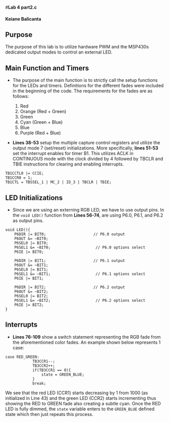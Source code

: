 #**Lab 4 part2.c**
#### Keiane Balicanta

## Purpose
The purpose of this lab is to utilize hardware PWM and the MSP430s dedicated output modes to control an external LED.

## Main Function and Timers
* The purpose of the main function is to strictly call the setup functions for the LEDs and timers. Definitions for the different fades were included in the beginning of the code. The requirements for the fades are as follows:
    1. Red
    2. Orange (Red + Green)
    3. Green
    4. Cyan (Green + Blue)
    5. Blue
    6. Purple (Red + Blue)

* **Lines 38-53** setup the multiple capture control registers and utilize the output mode 7 (set/reset) initializations. More specifically, **lines 51-53** set the interrupt enables for timer B1. This utilizes ACLK in CONTINUOUS mode with the clock divided by 4 followed by TBCLR and TBIE instructions for clearing and enabling interrupts.  
```
TB1CCTL0 |= CCIE;
TB1CCR0 = 1;
TB1CTL = TBSSEL_1 | MC_2 | ID_3 | TBCLR | TBIE;
```

## LED Initializations
* Since we are using an externing RGB LED, we have to use output pins. In the `void LED()` function from **Lines 56-74**, are using P6.0, P6.1, and P6.2 as output pins.
```
void LED(){
    P6DIR |= BIT0;                     // P6.0 output
    P6OUT &= ~BIT0;
    P6SEL0 |= BIT0;
    P6SEL1 &= ~BIT0;                    // P6.0 options select
    P6IE |= BIT0;

    P6DIR |= BIT1;                     // P6.1 output
    P6OUT &= ~BIT1;
    P6SEL0 |= BIT1;
    P6SEL1 &= ~BIT1;                    // P6.1 options select
    P6IE |= BIT1;

    P6DIR |= BIT2;                     // P6.2 output
    P6OUT &= ~BIT2;
    P6SEL0 |= BIT2;
    P6SEL1 &= ~BIT2;                    // P6.2 options select
    P6IE |= BIT2;
}
```

## Interrupts
* **Lines 76-109** show a switch statement representing the RGB fade from the aforementioned color fades. An example shown below represents 1 case: 
```
case RED_GREEN:
            TB3CCR1--;
            TB3CCR2++;
            if(TB3CCR1 == 0){
                state = GREEN_BLUE;
            }
            break;
```
We see that the red LED (CCR1) starts decreasing by 1 from 1000 (as initialized in Line 43) and the green LED (CCR2) starts incrementing thus showing the RED to GREEN fade also creating a subtle cyan. Once the RED LED is fully dimmed, the `state` variable enters to the `GREEN_BLUE` defined state which then just repeats this process.